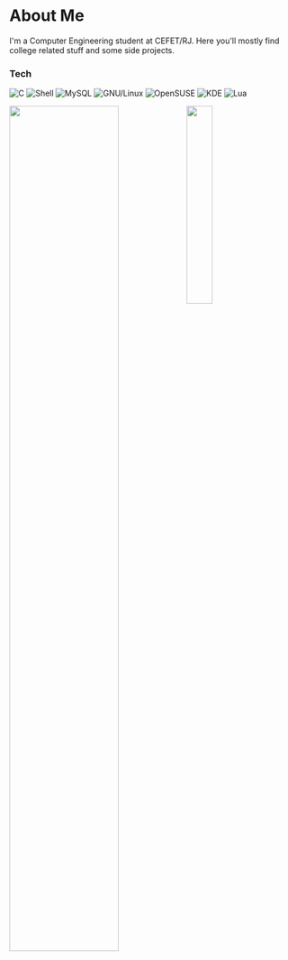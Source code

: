 # About Me

I'm a Computer Engineering student at CEFET/RJ. Here you'll mostly find college related stuff and some side projects.

### Tech

![C](https://img.shields.io/badge/c-%23A8B9CC.svg?&style=for-the-badge&logo=c&logoColor=white)
![Shell](https://img.shields.io/badge/gnu%20bash-%234EAA25.svg?&style=for-the-badge&logo=gnu%20bash&logoColor=white)
![MySQL](https://img.shields.io/badge/mysql-%234479A1.svg?&style=for-the-badge&logo=mysql&logoColor=white)
![GNU/Linux](https://img.shields.io/badge/linux-%23FCC624.svg?&style=for-the-badge&logo=linux&logoColor=black)
![OpenSUSE](https://img.shields.io/badge/opensuse-%2373BA25.svg?&style=for-the-badge&logo=opensuse&logoColor=white)
![KDE](https://img.shields.io/badge/kde-%231D99F3.svg?&style=for-the-badge&logo=kde&logoColor=white)
![Lua](https://img.shields.io/badge/lua-%232C2D72.svg?&style=for-the-badge&logo=lua&logoColor=white)

<img align="left" width="62%" src="https://github-profile-summary-cards.vercel.app/api/cards/profile-details?username=math-ac&theme=github_dark" />
<img align="left" width="30%" src="https://github-profile-summary-cards.vercel.app/api/cards/most-commit-language?username=math-ac&theme=github_dark" />
